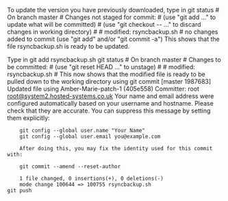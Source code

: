 To update the version you have previously downloaded, type in
	git status
		# On branch master
		# Changes not staged for commit:
		#   (use "git add <file>..." to update what will be committed)
		#   (use "git checkout -- <file>..." to discard changes in working directory)
		#
		#       modified:   rsyncbackup.sh
		#
		no changes added to commit (use "git add" and/or "git commit -a")
This shows that the file rsyncbackup.sh is ready to be updated.

Type in
	git add rsyncbackup.sh
	git status
		# On branch master
		# Changes to be committed:
		#   (use "git reset HEAD <file>..." to unstage)
		#
		#       modified:   rsyncbackup.sh
		#
This now shows that the modified file is ready to be pulled down to
the working directory using
	git commit
		[master 1987683] Updated file using Amber-Marie-patch-1 (405e558)
		Committer: root <root@system2.hosted-systems.co.uk>
		Your name and email address were configured automatically based
		on your username and hostname. Please check that they are accurate.
		You can suppress this message by setting them explicitly:
		
		git config --global user.name "Your Name"
		git config --global user.email you@example.com
		
		After doing this, you may fix the identity used for this commit with:
		
		git commit --amend --reset-author
		
		1 file changed, 0 insertions(+), 0 deletions(-)
		mode change 100644 => 100755 rsyncbackup.sh
	git push
	

  
